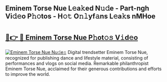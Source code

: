 ## Eminem Torse Nue L𝚎a𝚔ed N𝚞𝚍e - Part-ngh Vi𝚍𝚎o P𝚑𝚘tos - H𝚘𝚝 O𝚗𝚕yf𝚊ns L𝚎a𝚔s nMHoe

# <h2><a href="http://kf39ag2.oniu.top/?m=Eminem+Torse+Nue">🔗👉 🔴 Eminem Torse Nue P𝚑ot𝚘𝚜 V𝚒d𝚎o</a></h2>

[![Eminem Torse Nue Nu𝚍e𝚜](https://i.imgur.com/0qMVB7G.gif)](http://kf39ag2.oniu.top/?m=Eminem+Torse+Nue)
Digital trendsetter Eminem Torse Nue, recognized for publishing dance and lifestyle material, consisting of performances and vlogs on social media. Remarkable philanthropist Eminem Torse Nue, acclaimed for their generous contributions and efforts to improve the world.  

